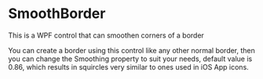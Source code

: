 # SmoothBorder
This is a WPF control that can smoothen corners of a border

You can create a border using this control like any other normal border, then you can change the Smoothing property to suit your needs,
default value is 0.86, which results in squircles very similar to ones used in iOS App icons.
